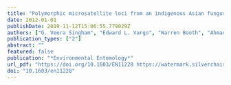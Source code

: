 ```yaml
---
title: "Polymorphic microsatellite loci from an indigenous Asian fungus-growing termite, Macrotermes gilvus (Blattodea: Termitidae) and cross amplification in related taxa"
date: 2012-01-01
publishDate: 2019-11-12T15:06:55.779029Z
authors: ["G. Veera Singham", "Edward L. Vargo", "Warren Booth", "Ahmad Sofiman Othman", "Chow-Yang Lee"]
publication_types: ["2"]
abstract: ""
featured: false
publication: "*Environmental Entomology*"
url_pdf: "https://doi.org/10.1603/EN11228 https://watermark.silverchair.com/ee41-0426.pdf?token=AQECAHi208BE49Ooan9kkhW_Ercy7Dm3ZL_9Cf3qfKAc485ysgAAAmcwggJjBgkqhkiG9w0BBwagggJUMIICUAIBADCCAkkGCSqGSIb3DQEHATAeBglghkgBZQMEAS4wEQQMrRmq20Rspvy3ZgUNAgEQgIICGnXG5NSD4cOxN1UsihsaixVD2AxdglVMLKFIO0ltekdN05L3F09g94NiK_M_fyB5RxyexvNCicIKm0tY9_Dcr4zLP-cjQv4W4M3KhYEMKCciexMFhtf_JLH040JOrrqYy6xp4Mtv2awDZAplGFKSkB2Mh9gnSrhA-lTSBC2GJdHQvKI72bZMfMUmdM-OfjUECh0070mJnMh25pkvK7HImEWeWreIHpUiU8VZ6iJs84-1FnV9Py73g2hfukr3Sip-sYsVFr6DFFWtct4ktxOCF94RwK0m9vxkamh-IJJlUQlWgcOzMNPrZ0U_HWk25CaXTgFgPMjkG05aaH2gE1EilQTl4z2R0U7yVJ-Cgn6Pp81LD7IZJXyMBhyKCbsv7hYuYZEWiHMHGAef--QdbiTJIFlp1SXrcCMSN55LGFJBSGzAqlRufL5m2eLqw0l6XoX232B-qwyNYQ6R_QzcUrvpykkLuirdjfqa0Akq7RuhFAmYYqHYJ0JT4XvT7GSfO2YcWOu-Ag8-0EODPi7kCAWXXkF8bsxd-A9oi2OVmRWHsAL-gCMGIxgHZWCg7f_GNZ5i5Mgj6g2iw1NDF8yIW9m2yljeNPAvEtLGyvHoFvbmzK-ZD5QvfPBRTozxG-AWiSQhyYXvQBzaRlwdPcl1dbOQjZsm1Yzy_VJn7qPbCe2hEHpPlTtcbHQKvbPaTIzABx7R2MvZGD30_C9o8JM"
doi: "10.1603/en11228"
---
```


